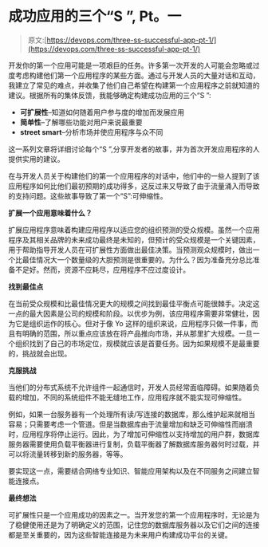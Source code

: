 # 成功应用的三个“S ”, Pt。一

> 原文:[https://devops.com/three-ss-successful-app-pt-1/](https://devops.com/three-ss-successful-app-pt-1/)

开发你的第一个应用可能是一项艰巨的任务。许多第一次开发的人可能会忽略或过度考虑构建他们第一个应用程序的某些方面。通过与开发人员的大量对话和互动，我建立了常见的难点，并收集了他们自己希望在构建第一个应用程序之前就知道的建议。根据所有的集体反馈，我能够确定构建成功应用的三个“S ”:

*   **可扩展性**–知道如何随着用户参与度的增加而发展应用
*   **简单性**–了解哪些功能对用户来说最重要
*   **street smart**–分析市场并使应用程序与众不同

这一系列文章将详细讨论每个“S ”,分享开发者的故事，并为首次开发应用程序的人提供实用的建议。

在与开发人员关于构建他们的第一个应用程序的对话中，他们中的一些人提到了该应用程序如何比他们最初预期的成功得多，这反过来又导致了由于流量涌入而导致的支持问题。这些故事导致了第一个“S”:可伸缩性。

**扩展一个应用意味着什么？**

扩展应用程序意味着构建应用程序以适应您的组织预测的受众规模。虽然一个应用程序及其相关品牌的未来成功最终是未知的，但预计的受众规模是一个关键因素，用于帮助指导开发人员在可扩展性方面做出最佳决策。当预测观众规模时，做出一个比最佳情况大一个数量级的大胆预测是很重要的。为什么？因为准备充分总比准备不足好。然而，资源不应耗尽，应用程序不应过度设计。

**找到最佳点**

在当前受众规模和比最佳情况更大的规模之间找到最佳平衡点可能很棘手。决定这一点的最大因素是公司的规模和阶段。以优步为例，该应用程序需要非常健壮，因为它是组织运作的核心。但对于像 Yo 这样的组织来说，应用程序只做一件事，而且有明确的范围，所以重点应该放在将产品推向市场，并从那里扩大规模。一旦一个组织找到了自己的市场定位，规模就应该是首要任务。因为如果规模不是最重要的，挑战就会出现。

**克服挑战**

当他们的分布式系统不允许组件一起通信时，开发人员经常面临障碍。如果随着负载的增加，不同的系统组件不能无缝地工作，应用程序就不能实现可伸缩性。

例如，如果一台服务器有一个处理所有读/写连接的数据库，那么维护起来就相当容易；只需要考虑一个管道。但是当数据库由于流量增加和缺乏可伸缩性而崩溃时，应用程序将停止运行。因此，为了增加可伸缩性以支持增加的用户群，数据库服务器需要使用负载平衡器进行复制，负载平衡器了解数据库服务器何时过载，并可以将流量转移到新的服务器，等等。

要实现这一点，需要结合网络专业知识、智能应用架构以及在不同服务之间建立智能连接点。

**最终想法**

可扩展性只是一个应用成功的因素之一。当开发您的第一个应用程序时，无论是为了稳健使用还是为了明确定义的范围，记住您的数据库服务器以及它们之间的连接都是至关重要的，因为这些智能连接是为未来用户构建成功平台的关键。